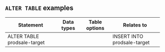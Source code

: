 ## `ALTER TABLE` examples

| Statement | Data types | Table options | Relates to |
|---|---|---|---|
| ALTER TABLE prodsale-target |  |  | INSERT INTO prodsale-target |

<!-- Data type list for copying into tables

* [BOOL](/docs/sql-guide/data-types/data-type-bool)<br/>
* [DECIMAL](/docs/sql-guide/data-types/data-type-decimal)
* [ID](/docs/sql-guide/data-types/data-type-id)
* [IDSET](/docs/sql-guide/data-types/data-type-idset)
* [IDSETQ](/docs/sql-guide/data-types/data-type-idsetq)
* [INT](/docs/sql-guide/data-types/data-type-int)
* [STRING](/docs/sql-guide/data-types/data-type-string)
* [STRINGSET](/docs/sql-guide/data-types/data-type-stringset)
* [STRINGSETQ](/docs/sql-guide/data-types/data-type-stringsetq)
* [TIMESTAMP](/docs/sql-guide/data-types/data-type-timestamp)
* [VECTOR](/docs/sql-guide/data-types/data-type-vector)

-->
